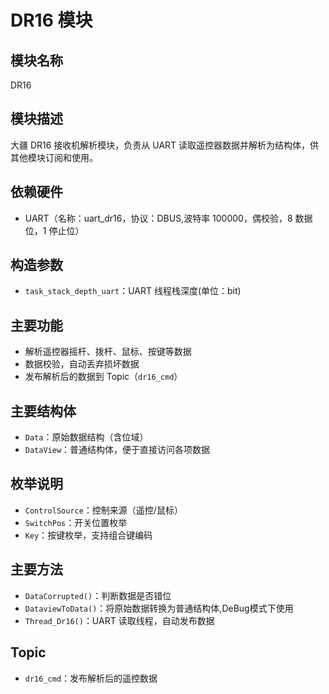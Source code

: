 # DR16 模块

## 模块名称
DR16

## 模块描述
大疆 DR16 接收机解析模块，负责从 UART 读取遥控器数据并解析为结构体，供其他模块订阅和使用。

## 依赖硬件
- UART（名称：uart_dr16，协议：DBUS,波特率 100000，偶校验，8 数据位，1 停止位）

## 构造参数
- `task_stack_depth_uart`：UART 线程栈深度(单位：bit)

## 主要功能
- 解析遥控器摇杆、拨杆、鼠标、按键等数据
- 数据校验，自动丢弃损坏数据
- 发布解析后的数据到 Topic（`dr16_cmd`）

## 主要结构体
- `Data`：原始数据结构（含位域）
- `DataView`：普通结构体，便于直接访问各项数据

## 枚举说明
- `ControlSource`：控制来源（遥控/鼠标）
- `SwitchPos`：开关位置枚举
- `Key`：按键枚举，支持组合键编码

## 主要方法
- `DataCorrupted()`：判断数据是否错位
- `DataviewToData()`：将原始数据转换为普通结构体,DeBug模式下使用
- `Thread_Dr16()`：UART 读取线程，自动发布数据

## Topic
- `dr16_cmd`：发布解析后的遥控数据
